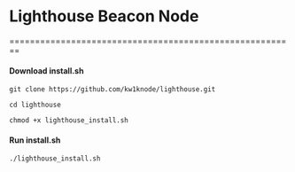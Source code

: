 # Lighthouse Beacon Node


========================================================
#### **Download install.sh**
`git clone https://github.com/kw1knode/lighthouse.git`

`cd lighthouse`

`chmod +x lighthouse_install.sh`

#### **Run install.sh**
`./lighthouse_install.sh`
